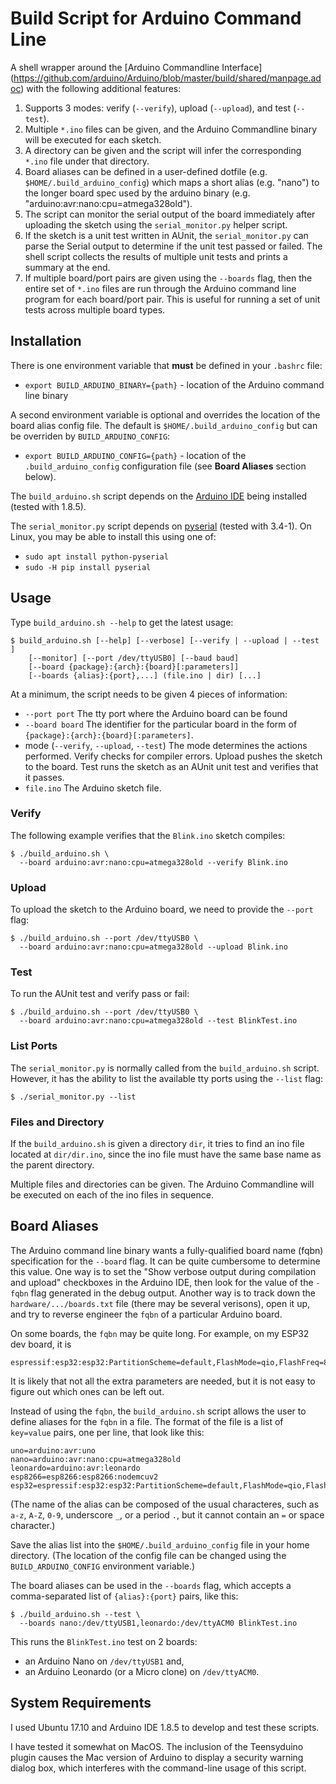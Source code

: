# Build Script for Arduino Command Line

A shell wrapper around the [Arduino Commandline Interface]
(https://github.com/arduino/Arduino/blob/master/build/shared/manpage.adoc)
with the following additional features:

1) Supports 3 modes: verify (`--verify`), upload (`--upload`), and test
(`--test`).
2) Multiple `*.ino` files can be given, and the Arduino Commandline binary will
be executed for each sketch.
3) A directory can be given and the script will infer the corresponding
`*.ino` file under that directory.
4) Board aliases can be defined in a user-defined dotfile (e.g.
`$HOME/.build_arduino_config`) which maps a short alias (e.g. "nano") to the
longer board spec used by the arduino binary (e.g.
"arduino:avr:nano:cpu=atmega328old").
5) The script can monitor the serial output of the board immediately after
uploading the sketch using the `serial_monitor.py` helper script.
6) If the sketch is a unit test written in AUnit, the `serial_monitor.py`
can parse the Serial output to determine if the unit test passed or failed.
The shell script collects the results of multiple unit tests and prints
a summary at the end.
7) If multiple board/port pairs are given using the `--boards` flag, then the
entire set of `*.ino` files are run through the Arduino command line program for
each board/port pair. This is useful for running a set of unit tests across
multiple board types.

## Installation

There is one environment variable that **must** be defined in your `.bashrc`
file:

* `export BUILD_ARDUINO_BINARY={path}` - location of the Arduino command line
  binary

A second environment variable is optional and overrides the location of
the board alias config file. The default is `$HOME/.build_arduino_config`
but can be overriden by `BUILD_ARDUINO_CONFIG`:

* `export BUILD_ARDUINO_CONFIG={path}` - location of the `.build_arduino_config`
  configuration file (see **Board Aliases** section below).

The `build_arduino.sh` script depends on the
[Arduino IDE](https://arduino.cc/en/Main/Software) being installed
(tested with 1.8.5).

The `serial_monitor.py` script depends on
[pyserial](https://pypi.org/project/pyserial/) (tested with 3.4-1). On
Linux, you may be able to install this using one of:

* `sudo apt install python-pyserial`
* `sudo -H pip install pyserial`

## Usage

Type `build_arduino.sh --help` to get the latest usage:
```
$ build_arduino.sh [--help] [--verbose] [--verify | --upload | --test ]
    [--monitor] [--port /dev/ttyUSB0] [--baud baud]
    [--board {package}:{arch}:{board}[:parameters]]
    [--boards {alias}:{port},...] (file.ino | dir) [...]
```

At a minimum, the script needs to be given 4 pieces of information:

* `--port port` The tty port where the Arduino board can be found
* `--board board` The identifier for the particular board in the form
    of `{package}:{arch}:{board}[:parameters]`.
* mode (`--verify`, `--upload`, `--test`) The mode determines the actions
    performed. Verify checks for compiler errors. Upload pushes the sketch
    to the board. Test runs the sketch as an AUnit unit test and verifies that
    it passes.
* `file.ino` The Arduino sketch file.

### Verify

The following example verifies that the `Blink.ino` sketch compiles:
```
$ ./build_arduino.sh \
  --board arduino:avr:nano:cpu=atmega328old --verify Blink.ino
```

### Upload

To upload the sketch to the Arduino board, we need to provide the
`--port` flag:
```
$ ./build_arduino.sh --port /dev/ttyUSB0 \
  --board arduino:avr:nano:cpu=atmega328old --upload Blink.ino
```

### Test

To run the AUnit test and verify pass or fail:
```
$ ./build_arduino.sh --port /dev/ttyUSB0 \
  --board arduino:avr:nano:cpu=atmega328old --test BlinkTest.ino
```

### List Ports

The `serial_monitor.py` is normally called from the `build_arduino.sh`
script. However, it has the ability to list the available tty ports
using the `--list` flag:
```
$ ./serial_monitor.py --list
```

### Files and Directory

If the `build_arduino.sh` is given a directory `dir`, it tries to find
an ino file located at `dir/dir.ino`, since the ino file must have the
same base name as the parent directory.

Multiple files and directories can be given. The Arduino Commandline will
be executed on each of the ino files in sequence.

## Board Aliases

The Arduino command line binary wants a fully-qualified board name (fqbn)
specification for the `--board` flag. It can be quite cumbersome to determine
this value. One way is to set the "Show verbose output during compilation and
upload" checkboxes in the Arduino IDE, then look for the value of the `-fqbn`
flag generated in the debug output. Another way is to track down the
`hardware/.../boards.txt` file (there may be several verisons), open it up, and
try to reverse engineer the `fqbn` of a particular Arduino board.

On some boards, the `fqbn` may be quite long. For example, on my ESP32 dev
board, it is
```
espressif:esp32:esp32:PartitionScheme=default,FlashMode=qio,FlashFreq=80,FlashSize=4M,UploadSpeed=921600,DebugLevel=none`.
```

It is likely that not all the extra parameters are needed, but it is not
easy to figure out which ones can be left out.

Instead of using the `fqbn`, the `build_arduino.sh` script allows
the user to define aliases for the `fqbn` in a file. The format of the file is
a list of `key=value` pairs, one per line, that look like this:
```
uno=arduino:avr:uno
nano=arduino:avr:nano:cpu=atmega328old
leonardo=arduino:avr:leonardo
esp8266=esp8266:esp8266:nodemcuv2
esp32=espressif:esp32:esp32:PartitionScheme=default,FlashMode=qio,FlashFreq=80,FlashSize=4M,UploadSpeed=921600,DebugLevel=none
```

(The name of the alias can be composed of the usual characteres, such as `a-z`,
`A-Z`, `0-9`, underscore `_`, or a period `.`,  but it cannot contain
an `=` or space ` ` character.)

Save the alias list into the `$HOME/.build_arduino_config` file in your
home directory. (The location of the config file can be
changed using the `BUILD_ARDUINO_CONFIG` environment variable.)

The board aliases can be used in the `--boards` flag, which accepts a
comma-separated list of `{alias}:{port}` pairs, like this:

```
$ ./build_arduino.sh --test \
  --boards nano:/dev/ttyUSB1,leonardo:/dev/ttyACM0 BlinkTest.ino
```

This runs the `BlinkTest.ino` test on 2 boards:
* an Arduino Nano on `/dev/ttyUSB1` and,
* an Arduino Leonardo (or a Micro clone) on `/dev/ttyACM0`.

## System Requirements

I used Ubuntu 17.10 and Arduino IDE 1.8.5 to develop and test these scripts.

I have tested it somewhat on MacOS. The inclusion of the Teensyduino plugin
causes the Mac version of Arduino to display a security warning dialog box,
which interferes with the command-line usage of this script.

